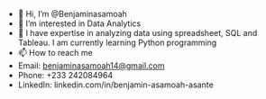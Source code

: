 - 👋 Hi, I’m @Benjaminasamoah
- 👀 I’m interested in Data Analytics
- 🌱 I have expertise in analyzing data using spreadsheet, SQL and Tableau. I am currently learning Python programming
- 📫 How to reach me
- Email: benjaminasamoah14@gmail.com 
- Phone: +233 242084964
- LinkedIn: linkedin.com/in/benjamin-asamoah-asante
<!---
Benjaminasamoah/Benjaminasamoah is a ✨ special ✨ repository because its `README.md` (this file) appears on your GitHub profile.
You can click the Preview link to take a look at your changes.
--->

